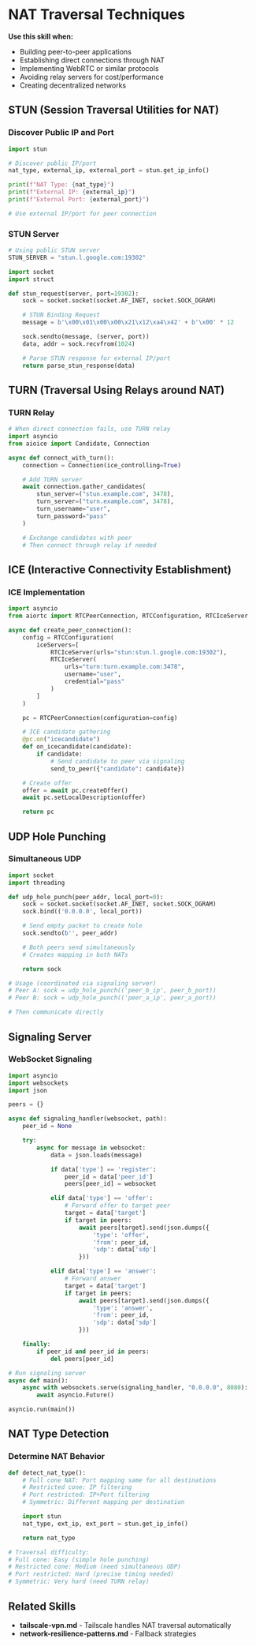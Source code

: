 # NAT Traversal Techniques

**Use this skill when:**
- Building peer-to-peer applications
- Establishing direct connections through NAT
- Implementing WebRTC or similar protocols
- Avoiding relay servers for cost/performance
- Creating decentralized networks

## STUN (Session Traversal Utilities for NAT)

### Discover Public IP and Port

```python
import stun

# Discover public IP/port
nat_type, external_ip, external_port = stun.get_ip_info()

print(f"NAT Type: {nat_type}")
print(f"External IP: {external_ip}")
print(f"External Port: {external_port}")

# Use external IP/port for peer connection
```

### STUN Server

```python
# Using public STUN server
STUN_SERVER = "stun.l.google.com:19302"

import socket
import struct

def stun_request(server, port=19302):
    sock = socket.socket(socket.AF_INET, socket.SOCK_DGRAM)

    # STUN Binding Request
    message = b'\x00\x01\x00\x00\x21\x12\xa4\x42' + b'\x00' * 12

    sock.sendto(message, (server, port))
    data, addr = sock.recvfrom(1024)

    # Parse STUN response for external IP/port
    return parse_stun_response(data)
```

## TURN (Traversal Using Relays around NAT)

### TURN Relay

```python
# When direct connection fails, use TURN relay
import asyncio
from aioice import Candidate, Connection

async def connect_with_turn():
    connection = Connection(ice_controlling=True)

    # Add TURN server
    await connection.gather_candidates(
        stun_server=("stun.example.com", 3478),
        turn_server=("turn.example.com", 3478),
        turn_username="user",
        turn_password="pass"
    )

    # Exchange candidates with peer
    # Then connect through relay if needed
```

## ICE (Interactive Connectivity Establishment)

### ICE Implementation

```python
import asyncio
from aiortc import RTCPeerConnection, RTCConfiguration, RTCIceServer

async def create_peer_connection():
    config = RTCConfiguration(
        iceServers=[
            RTCIceServer(urls="stun:stun.l.google.com:19302"),
            RTCIceServer(
                urls="turn:turn.example.com:3478",
                username="user",
                credential="pass"
            )
        ]
    )

    pc = RTCPeerConnection(configuration=config)

    # ICE candidate gathering
    @pc.on("icecandidate")
    def on_icecandidate(candidate):
        if candidate:
            # Send candidate to peer via signaling
            send_to_peer({"candidate": candidate})

    # Create offer
    offer = await pc.createOffer()
    await pc.setLocalDescription(offer)

    return pc
```

## UDP Hole Punching

### Simultaneous UDP

```python
import socket
import threading

def udp_hole_punch(peer_addr, local_port=0):
    sock = socket.socket(socket.AF_INET, socket.SOCK_DGRAM)
    sock.bind(('0.0.0.0', local_port))

    # Send empty packet to create hole
    sock.sendto(b'', peer_addr)

    # Both peers send simultaneously
    # Creates mapping in both NATs

    return sock

# Usage (coordinated via signaling server)
# Peer A: sock = udp_hole_punch(('peer_b_ip', peer_b_port))
# Peer B: sock = udp_hole_punch(('peer_a_ip', peer_a_port))

# Then communicate directly
```

## Signaling Server

### WebSocket Signaling

```python
import asyncio
import websockets
import json

peers = {}

async def signaling_handler(websocket, path):
    peer_id = None

    try:
        async for message in websocket:
            data = json.loads(message)

            if data['type'] == 'register':
                peer_id = data['peer_id']
                peers[peer_id] = websocket

            elif data['type'] == 'offer':
                # Forward offer to target peer
                target = data['target']
                if target in peers:
                    await peers[target].send(json.dumps({
                        'type': 'offer',
                        'from': peer_id,
                        'sdp': data['sdp']
                    }))

            elif data['type'] == 'answer':
                # Forward answer
                target = data['target']
                if target in peers:
                    await peers[target].send(json.dumps({
                        'type': 'answer',
                        'from': peer_id,
                        'sdp': data['sdp']
                    }))

    finally:
        if peer_id and peer_id in peers:
            del peers[peer_id]

# Run signaling server
async def main():
    async with websockets.serve(signaling_handler, "0.0.0.0", 8080):
        await asyncio.Future()

asyncio.run(main())
```

## NAT Type Detection

### Determine NAT Behavior

```python
def detect_nat_type():
    # Full cone NAT: Port mapping same for all destinations
    # Restricted cone: IP filtering
    # Port restricted: IP+Port filtering
    # Symmetric: Different mapping per destination

    import stun
    nat_type, ext_ip, ext_port = stun.get_ip_info()

    return nat_type

# Traversal difficulty:
# Full cone: Easy (simple hole punching)
# Restricted cone: Medium (need simultaneous UDP)
# Port restricted: Hard (precise timing needed)
# Symmetric: Very hard (need TURN relay)
```

## Related Skills

- **tailscale-vpn.md** - Tailscale handles NAT traversal automatically
- **network-resilience-patterns.md** - Fallback strategies
